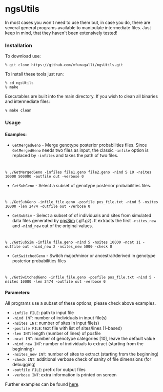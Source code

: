 
# ngsUtils

In most cases you won't need to use them but, in case you do, there are several general programs available to manipulate intermediate files. Just keep in mind, that they haven't been extensively tested!

### Installation

To download use:

    % git clone https://github.com/mfumagalli/ngsUtils.git

To install these tools just run:

    % cd ngsUtils
    % make

Executables are built into the main directory. If you wish to clean all binaries and intermediate files:

    % make clean

### Usage

#### Examples:

* `GetMergedGeno` - Merge genotype posterior probabilities files. Since `GetMergedGeno` needs two files as input, the classic `-infile` option is replaced by `-infiles` and takes the path of two files.

#

    % ./GetMergedGeno -infiles file1.geno file2.geno -nind 5 10 -nsites 10000 500000 -outfile out -verbose 0

* `GetSubGeno` - Select a subset of genotype posterior probabilities files.

#

    % ./GetSubGeno -infile file.geno -posfile pos_file.txt -nind 5 -nsites 10000 -len 2474 -outfile out -verbose 0

* `GetSubSim` - Select a subset of of individuals and sites from simulated data files generated by [ngsSim](https://github.com/mfumagalli/ngsSim) (.glf.gz). It extracts the first `-nsites_new` and `-nind_new` out of the original values.

#

    % ./GetSubSim -infile file.geno -nind 5 -nsites 10000 -ncat 11 -outfile out -nind_new 2 -nsites_new 5000 -check 0

* `GetSwitchedGeno` - Switch major/minor or ancestral/derived in genotype posterior probabilities files

#

    % ./GetSwitchedGeno -infile file.geno -posfile pos_file.txt -nind 5 -nsites 10000 -len 2474 -outfile out -verbose 0


#### Parameters:
All programs use a subset of these options; please check above examples.
* `-infile FILE`: path to input file
* `-nind INT`: number of individuals in input file(s)
* `-nsites INT`: number of sites in input file(s)
* `-posfile FILE`: text file with list of sites/lines (1-based)
* `-len INT`: length (number of lines) of posfile
* `-ncat INT`: number of genotype categories [10], leave the default value
* `-nind_new INT`: number of individuals to extract (starting from the beginning)
* `-nsites_new INT`: number of sites to extract (starting from the beginning)
* `-check INT`: additional verbose check of sanity of file dimensions (for debugging)
* `-outfile FILE`: prefix for output files
* `-verbose INT`: extra information is printed on screen

Further examples can be found [here](https://github.com/mfumagalli/ngsUtils/tree/master/examples).
